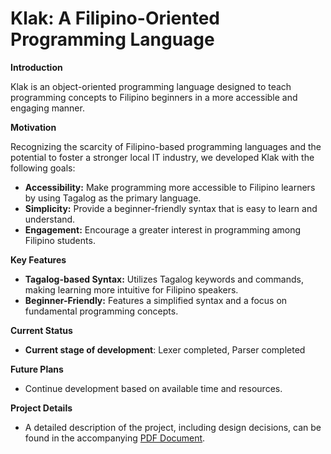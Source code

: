 # Klak: A Filipino-Oriented Programming Language

**Introduction**

Klak is an object-oriented programming language designed to teach programming concepts to Filipino beginners in a more accessible and engaging manner. 

**Motivation**

Recognizing the scarcity of Filipino-based programming languages and the potential to foster a stronger local IT industry, we developed Klak with the following goals:

* **Accessibility:** Make programming more accessible to Filipino learners by using Tagalog as the primary language.
* **Simplicity:** Provide a beginner-friendly syntax that is easy to learn and understand.
* **Engagement:** Encourage a greater interest in programming among Filipino students.

**Key Features**

* **Tagalog-based Syntax:** Utilizes Tagalog keywords and commands, making learning more intuitive for Filipino speakers.
* **Beginner-Friendly:** Features a simplified syntax and a focus on fundamental programming concepts.

**Current Status**

* **Current stage of development**: Lexer completed, Parser completed

**Future Plans**

* Continue development based on available time and resources.

**Project Details**

* A detailed description of the project, including design decisions, can be found in the accompanying [PDF Document](https://github.com/ConnorSp0/PPL_Group1_PL/Project_Paper.pdf).
